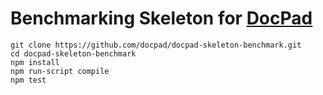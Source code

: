 # Benchmarking Skeleton for [DocPad](https://github.com/bevry/docpad)

``` shell
git clone https://github.com/docpad/docpad-skeleton-benchmark.git
cd docpad-skeleton-benchmark
npm install
npm run-script compile
npm test
```

